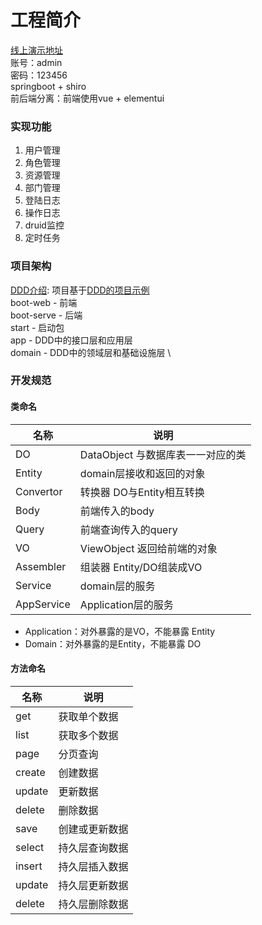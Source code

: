 # 工程简介

[线上演示地址](http://boot.2cci.cn) \
账号：admin \
密码：123456 \
springboot + shiro \
前后端分离：前端使用vue + elementui

### 实现功能

1. 用户管理
2. 角色管理
3. 资源管理
4. 部门管理
5. 登陆日志
6. 操作日志
7. druid监控
8. 定时任务

### 项目架构

[DDD介绍](https://domain-driven-design.org): 项目基于[DDD的项目示例](https://github.com/domain-driven-design/ddd-lite-example) \
boot-web - 前端 \
boot-serve - 后端 \
start - 启动包 \
app - DDD中的接口层和应用层 \
domain - DDD中的领域层和基础设施层 \

### 开发规范

#### 类命名
| 名称         | 说明                     |
|------------|------------------------|
| DO         | DataObject 与数据库表一一对应的类 |
| Entity     | domain层接收和返回的对象        |
| Convertor  | 转换器 DO与Entity相互转换      |
| Body       | 前端传入的body              |
| Query      | 前端查询传入的query           |
| VO         | ViewObject 返回给前端的对象    |
| Assembler  | 组装器 Entity/DO组装成VO     |
| Service    | domain层的服务             |
| AppService | Application层的服务        |

- Application：对外暴露的是VO，不能暴露 Entity
- Domain：对外暴露的是Entity，不能暴露 DO

#### 方法命名
| 名称     | 说明      |
|--------|---------|
| get    | 获取单个数据  |
| list   | 获取多个数据  |
| page   | 分页查询    |
| create | 创建数据    |
| update | 更新数据    |
| delete | 删除数据    |
| save   | 创建或更新数据 |
| select | 持久层查询数据 |
| insert | 持久层插入数据 |
| update | 持久层更新数据 |
| delete | 持久层删除数据 |
    
